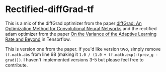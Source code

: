 # Rectified-diffGrad-tf

This is a mix of the diffGrad optimizer from the paper [diffGrad: An Optimization Method for 
Convolutional Neural Networks](https://arxiv.org/abs/1909.11015) and the rectified adam optimizer from the paper 
[On the Variance of the Adaptive Learning Rate and Beyond](https://arxiv.org/abs/1908.03265) in Tensorflow.

This is version one from the paper. If you'd like version two, simply remove `tf.math.abs` from line 98 (making it
`1.0 / (1.0 + tf.math.exp(-(prev_g - grad)))`. I haven't implemented versions 3-5 but please feel free to contribute.